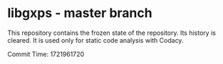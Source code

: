 # libgxps - master branch

This repository contains the frozen state of the repository.
Its history is cleared. It is used only for static code
analysis with Codacy.

Commit Time: 1721961720